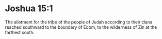 # Joshua 15:1

The allotment for the tribe of the people of Judah according to their clans reached southward to the boundary of Edom, to the wilderness of Zin at the farthest south.
